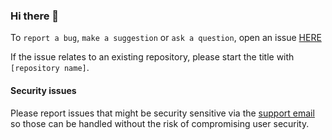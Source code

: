### Hi there 👋

To `report a bug`, `make a suggestion` or `ask a question`, open an issue [HERE](https://github.com/igorlogius/igorlogius/issues/new/choose)

If the issue relates to an existing repository, please start the title with `[repository name]`.

#### Security issues

Please report issues that might be security sensitive via the [support email](mailto:w7d7289je@mozmail.com) so those can be handled without the risk of compromising user security.

<!--
**igorlogius/igorlogius** is a ✨ _special_ ✨ repository because its `README.md` (this file) appears on your GitHub profile.

Here are some ideas to get you started:

- 🔭 I’m currently working on ...
- 🌱 I’m currently learning ...
- 👯 I’m looking to collaborate on ...
- 🤔 I’m looking for help with ...
- 💬 Ask me about ...
- 📫 How to reach me: ...
- 😄 Pronouns: ...
- ⚡ Fun fact: ...
-->

